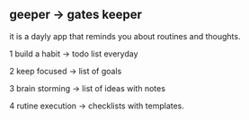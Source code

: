 ## geeper -> gates keeper

it is a dayly app that reminds you about routines and thoughts.

1 build a habit -> todo list everyday

2 keep focused -> list of goals

3 brain storming -> list of ideas with notes

4 rutine execution -> checklists with templates.

